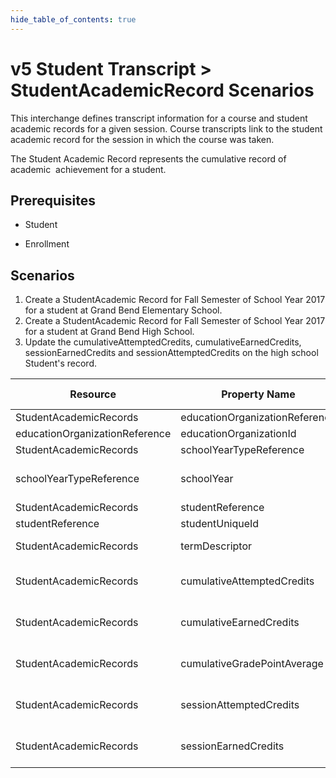 ```yaml
---
hide_table_of_contents: true
---
```


# v5 Student Transcript > StudentAcademicRecord Scenarios

This interchange defines transcript information for a course and student
academic records for a given session. Course transcripts link to the student
academic record for the session in which the course was taken.

The Student Academic Record represents the cumulative record of academic
 achievement for a student.

## Prerequisites

* Student

* Enrollment

## Scenarios

1. Create a StudentAcademic Record for Fall Semester of School Year 2017 for a
   student at Grand Bend Elementary School.
2. Create a StudentAcademic Record for Fall Semester of School Year 2017 for a
   student at Grand Bend High School.
3. Update the cumulativeAttemptedCredits, cumulativeEarnedCredits,
   sessionEarnedCredits and sessionAttemptedCredits on the high school Student's
   record.

| Resource                       | Property Name                  | Is Collection | Data Type                      | Required | Scenario 1: POST                 | Scenario 2: POST                   | Scenario 3: PUT                               |
| ------------------------------ | ------------------------------ | ------------- | ------------------------------ | -------- | -------------------------------- | ---------------------------------- | --------------------------------------------- |
| StudentAcademicRecords         | educationOrganizationReference | FALSE         | educationOrganizationReference | REQUIRED |                                  |                                    |                                               |
| educationOrganizationReference | educationOrganizationId        | FALSE         | integer                        | REQUIRED | 255901107                        | 255901001                          | 255901001                                     |
| StudentAcademicRecords         | schoolYearTypeReference        | FALSE         | schoolYearTypeReference        | REQUIRED |                                  |                                    |                                               |
| schoolYearTypeReference        | schoolYear                     | FALSE         | integer                        | REQUIRED | \[Current School Year\]          | \[Current School Year\]            | \[Current School Year\]                       |
| StudentAcademicRecords         | studentReference               | FALSE         | studentReference               | REQUIRED |                                  |                                    |                                               |
| studentReference               | studentUniqueId                | FALSE         | string                         | REQUIRED | 111111                           | 222222                             | 222222                                        |
| StudentAcademicRecords         | termDescriptor                 | FALSE         | string                         | REQUIRED | Fall Semester                    | Fall Semester                      | Fall Semester                                 |
| StudentAcademicRecords         | cumulativeAttemptedCredits     | FALSE         | decimal                        | REQUIRED | \[System calculated value \| 0\] | \[System calculated value \| 40\]  | \[Previous systemcalculated value + 3 \| 43\] |
| StudentAcademicRecords         | cumulativeEarnedCredits        | FALSE         | decimal                        | REQUIRED | \[System calculated value \| 0\] | \[System calculated value \| 38\]  | \[Previous systemcalculated value + 3 \| 41\] |
| StudentAcademicRecords         | cumulativeGradePointAverage    | FALSE         | decimal                        | REQUIRED |                                  | \[System calculated value \| 3.0\] | \[System calculated value \| 3.0\]            |
| StudentAcademicRecords         | sessionAttemptedCredits        | FALSE         | decimal                        | REQUIRED |                                  | \[System calculated value \| 3\]   | \[Previous systemcalculated value + 3 \| 6\]  |
| StudentAcademicRecords         | sessionEarnedCredits           | FALSE         | decimal                        | REQUIRED |                                  | \[System calculated value \| 3\]   | \[Previous systemcalculated value + 3 \| 6\]  |
